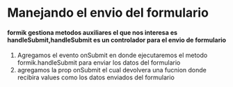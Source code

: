 # Manejando el envio del formulario

#### formik gestiona metodos auxiliares el que nos interesa es handleSubmit,handleSubmit es un controlador para el envio de formulario

<ol>
    <li>Agregamos el evento onSubmit en donde ejecutaremos el metodo formik.handleSubmit para enviar los datos del formulario
    </li>
    <li>agregamos la prop onSubmit el cual devolvera una fucnion donde recibira values como los datos enviados del formulario</li>
</ol>